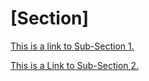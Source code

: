 # \[Section\]

[This is a link to Sub-Section 1.](sub-section-1.md)

 [This is a Link to Sub-Section 2.](sub-section-2.md)

